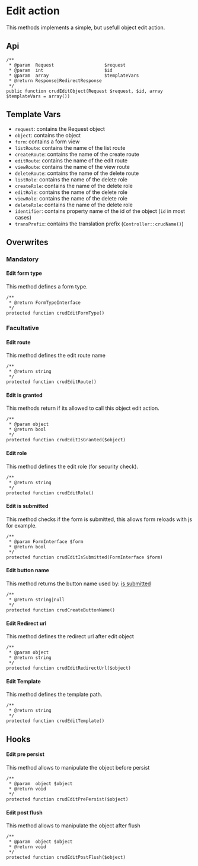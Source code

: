 # Edit action

This methods implements a simple, but usefull object edit action.

## Api

```{.php}
/**
 * @param  Request                   $request
 * @param  int                       $id
 * @param  array                     $templateVars
 * @return Response|RedirectResponse
 */
public function crudEditObject(Request $request, $id, array $templateVars = array())
```

## Template Vars

 * `request`: contains the Request object
 * `object`: contains the object
 * `form`: contains a form view
 * `listRoute`: contains the name of the list route
 * `createRoute`: contains the name of the create route
 * `editRoute`: contains the name of the edit route
 * `viewRoute`: contains the name of the view route
 * `deleteRoute`: contains the name of the delete route
 * `listRole`: contains the name of the delete role
 * `createRole`: contains the name of the delete role
 * `editRole`: contains the name of the delete role
 * `viewRole`: contains the name of the delete role
 * `deleteRole`: contains the name of the delete role
 * `identifier`: contains property name of the id of the object (`id` in most cases)
 * `transPrefix`: contains the translation prefix (`Controller::crudName()`)

## Overwrites

### Mandatory

#### Edit form type

This method defines a form type.

```{.php}
/**
 * @return FormTypeInterface
 */
protected function crudEditFormType()
```

### Facultative

#### Edit route

This method defines the edit route name

```{.php}
/**
 * @return string
 */
protected function crudEditRoute()
```

#### Edit is granted

This methods return if its allowed to call this object edit action.

```{.php}
/**
 * @param object
 * @return bool
 */
protected function crudEditIsGranted($object)
```

#### Edit role

This method defines the edit role (for security check).

```{.php}
/**
 * @return string
 */
protected function crudEditRole()
```

#### Edit is submitted

This method checks if the form is submitted, this allows form reloads with js for example.

```{.php}
/**
 * @param FormInterface $form
 * @return bool
 */
protected function crudEditIsSubmitted(FormInterface $form)
```

#### Edit button name

This method returns the button name used by: [is submitted][1]

```{.php}
/**
 * @return string|null
 */
protected function crudCreateButtonName()
```

#### Edit Redirect url

This method defines the redirect url after edit object

```{.php}
/**
 * @param object
 * @return string
 */
protected function crudEditRedirectUrl($object)
```

#### Edit Template

This method defines the template path.

```{.php}
/**
 * @return string
 */
protected function crudEditTemplate()
```

## Hooks

#### Edit pre persist

This method allows to manipulate the object before persist

```{.php}
/**
 * @param  object $object
 * @return void
 */
protected function crudEditPrePersist($object)
```

#### Edit post flush

This method allows to manipulate the object after flush

```{.php}
/**
 * @param  object $object
 * @return void
 */
protected function crudEditPostFlush($object)
```

[1]: #edit-is-submitted